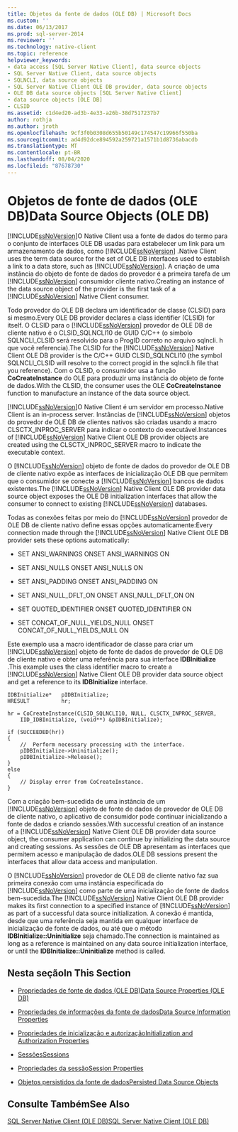 ```yaml
---
title: Objetos da fonte de dados (OLE DB) | Microsoft Docs
ms.custom: ''
ms.date: 06/13/2017
ms.prod: sql-server-2014
ms.reviewer: ''
ms.technology: native-client
ms.topic: reference
helpviewer_keywords:
- data access [SQL Server Native Client], data source objects
- SQL Server Native Client, data source objects
- SQLNCLI, data source objects
- SQL Server Native Client OLE DB provider, data source objects
- OLE DB data source objects [SQL Server Native Client]
- data source objects [OLE DB]
- CLSID
ms.assetid: c1d4ed20-ad3b-4e33-a26b-38d7517237b7
author: rothja
ms.author: jroth
ms.openlocfilehash: 9cf3f0b0308d655b50149c174547c19966f550ba
ms.sourcegitcommit: ad4d92dce894592a259721a1571b1d8736abacdb
ms.translationtype: MT
ms.contentlocale: pt-BR
ms.lasthandoff: 08/04/2020
ms.locfileid: "87678730"
---
```

# <a name="data-source-objects-ole-db"></a><span data-ttu-id="0cd26-102">Objetos de fonte de dados (OLE DB)</span><span class="sxs-lookup"><span data-stu-id="0cd26-102">Data Source Objects (OLE DB)</span></span>
  [!INCLUDE[ssNoVersion](../../includes/ssnoversion-md.md)]<span data-ttu-id="0cd26-103">O Native Client usa a fonte de dados do termo para o conjunto de interfaces OLE DB usadas para estabelecer um link para um armazenamento de dados, como [!INCLUDE[ssNoVersion](../../includes/ssnoversion-md.md)] .</span><span class="sxs-lookup"><span data-stu-id="0cd26-103">Native Client uses the term data source for the set of OLE DB interfaces used to establish a link to a data store, such as [!INCLUDE[ssNoVersion](../../includes/ssnoversion-md.md)].</span></span> <span data-ttu-id="0cd26-104">A criação de uma instância do objeto de fonte de dados do provedor é a primeira tarefa de um [!INCLUDE[ssNoVersion](../../includes/ssnoversion-md.md)] consumidor cliente nativo.</span><span class="sxs-lookup"><span data-stu-id="0cd26-104">Creating an instance of the data source object of the provider is the first task of a [!INCLUDE[ssNoVersion](../../includes/ssnoversion-md.md)] Native Client consumer.</span></span>  
  
 <span data-ttu-id="0cd26-105">Todo provedor do OLE DB declara um identificador de classe (CLSID) para si mesmo.</span><span class="sxs-lookup"><span data-stu-id="0cd26-105">Every OLE DB provider declares a class identifier (CLSID) for itself.</span></span> <span data-ttu-id="0cd26-106">O CLSID para o [!INCLUDE[ssNoVersion](../../includes/ssnoversion-md.md)] provedor de OLE DB de cliente nativo é o CLSID_SQLNCLI10 de GUID C/C++ (o símbolo SQLNCLI_CLSID será resolvido para o ProgID correto no arquivo sqlncli. h que você referencia).</span><span class="sxs-lookup"><span data-stu-id="0cd26-106">The CLSID for the [!INCLUDE[ssNoVersion](../../includes/ssnoversion-md.md)] Native Client OLE DB provider is the C/C++ GUID CLSID_SQLNCLI10 (the symbol SQLNCLI_CLSID will resolve to the correct progid in the sqlncli.h file that you reference).</span></span> <span data-ttu-id="0cd26-107">Com o CLSID, o consumidor usa a função **CoCreateInstance** do OLE para produzir uma instância do objeto de fonte de dados.</span><span class="sxs-lookup"><span data-stu-id="0cd26-107">With the CLSID, the consumer uses the OLE **CoCreateInstance** function to manufacture an instance of the data source object.</span></span>  
  
 [!INCLUDE[ssNoVersion](../../includes/ssnoversion-md.md)]<span data-ttu-id="0cd26-108">O Native Client é um servidor em processo.</span><span class="sxs-lookup"><span data-stu-id="0cd26-108">Native Client is an in-process server.</span></span> <span data-ttu-id="0cd26-109">Instâncias de [!INCLUDE[ssNoVersion](../../includes/ssnoversion-md.md)] objetos do provedor de OLE DB de clientes nativos são criadas usando a macro CLSCTX_INPROC_SERVER para indicar o contexto do executável.</span><span class="sxs-lookup"><span data-stu-id="0cd26-109">Instances of [!INCLUDE[ssNoVersion](../../includes/ssnoversion-md.md)] Native Client OLE DB provider objects are created using the CLSCTX_INPROC_SERVER macro to indicate the executable context.</span></span>  
  
 <span data-ttu-id="0cd26-110">O [!INCLUDE[ssNoVersion](../../includes/ssnoversion-md.md)] objeto de fonte de dados do provedor de OLE DB de cliente nativo expõe as interfaces de inicialização OLE DB que permitem que o consumidor se conecte a [!INCLUDE[ssNoVersion](../../includes/ssnoversion-md.md)] bancos de dados existentes.</span><span class="sxs-lookup"><span data-stu-id="0cd26-110">The [!INCLUDE[ssNoVersion](../../includes/ssnoversion-md.md)] Native Client OLE DB provider data source object exposes the OLE DB initialization interfaces that allow the consumer to connect to existing [!INCLUDE[ssNoVersion](../../includes/ssnoversion-md.md)] databases.</span></span>  
  
 <span data-ttu-id="0cd26-111">Todas as conexões feitas por meio do [!INCLUDE[ssNoVersion](../../includes/ssnoversion-md.md)] provedor de OLE DB de cliente nativo define essas opções automaticamente:</span><span class="sxs-lookup"><span data-stu-id="0cd26-111">Every connection made through the [!INCLUDE[ssNoVersion](../../includes/ssnoversion-md.md)] Native Client OLE DB provider sets these options automatically:</span></span>  
  
-   <span data-ttu-id="0cd26-112">SET ANSI_WARNINGS ON</span><span class="sxs-lookup"><span data-stu-id="0cd26-112">SET ANSI_WARNINGS ON</span></span>  
  
-   <span data-ttu-id="0cd26-113">SET ANSI_NULLS ON</span><span class="sxs-lookup"><span data-stu-id="0cd26-113">SET ANSI_NULLS ON</span></span>  
  
-   <span data-ttu-id="0cd26-114">SET ANSI_PADDING ON</span><span class="sxs-lookup"><span data-stu-id="0cd26-114">SET ANSI_PADDING ON</span></span>  
  
-   <span data-ttu-id="0cd26-115">SET ANSI_NULL_DFLT_ON ON</span><span class="sxs-lookup"><span data-stu-id="0cd26-115">SET ANSI_NULL_DFLT_ON ON</span></span>  
  
-   <span data-ttu-id="0cd26-116">SET QUOTED_IDENTIFIER ON</span><span class="sxs-lookup"><span data-stu-id="0cd26-116">SET QUOTED_IDENTIFIER ON</span></span>  
  
-   <span data-ttu-id="0cd26-117">SET CONCAT_OF_NULL_YIELDS_NULL ON</span><span class="sxs-lookup"><span data-stu-id="0cd26-117">SET CONCAT_OF_NULL_YIELDS_NULL ON</span></span>  
  
 <span data-ttu-id="0cd26-118">Este exemplo usa a macro identificador de classe para criar um [!INCLUDE[ssNoVersion](../../includes/ssnoversion-md.md)] objeto de fonte de dados de provedor de OLE DB de cliente nativo e obter uma referência para sua interface **IDBInitialize** .</span><span class="sxs-lookup"><span data-stu-id="0cd26-118">This example uses the class identifier macro to create a [!INCLUDE[ssNoVersion](../../includes/ssnoversion-md.md)] Native Client OLE DB provider data source object and get a reference to its **IDBInitialize** interface.</span></span>  
  
```  
IDBInitialize*   pIDBInitialize;  
HRESULT          hr;  
  
hr = CoCreateInstance(CLSID_SQLNCLI10, NULL, CLSCTX_INPROC_SERVER,  
    IID_IDBInitialize, (void**) &pIDBInitialize);  
  
if (SUCCEEDED(hr))  
{  
    //  Perform necessary processing with the interface.  
    pIDBInitialize->Uninitialize();  
    pIDBInitialize->Release();  
}  
else  
{  
    // Display error from CoCreateInstance.  
}  
```  
  
 <span data-ttu-id="0cd26-119">Com a criação bem-sucedida de uma instância de um [!INCLUDE[ssNoVersion](../../includes/ssnoversion-md.md)] objeto de fonte de dados de provedor de OLE DB de cliente nativo, o aplicativo de consumidor pode continuar inicializando a fonte de dados e criando sessões.</span><span class="sxs-lookup"><span data-stu-id="0cd26-119">With successful creation of an instance of a [!INCLUDE[ssNoVersion](../../includes/ssnoversion-md.md)] Native Client OLE DB provider data source object, the consumer application can continue by initializing the data source and creating sessions.</span></span> <span data-ttu-id="0cd26-120">As sessões de OLE DB apresentam as interfaces que permitem acesso e manipulação de dados.</span><span class="sxs-lookup"><span data-stu-id="0cd26-120">OLE DB sessions present the interfaces that allow data access and manipulation.</span></span>  
  
 <span data-ttu-id="0cd26-121">O [!INCLUDE[ssNoVersion](../../includes/ssnoversion-md.md)] provedor de OLE DB de cliente nativo faz sua primeira conexão com uma instância especificada do [!INCLUDE[ssNoVersion](../../includes/ssnoversion-md.md)] como parte de uma inicialização de fonte de dados bem-sucedida.</span><span class="sxs-lookup"><span data-stu-id="0cd26-121">The [!INCLUDE[ssNoVersion](../../includes/ssnoversion-md.md)] Native Client OLE DB provider makes its first connection to a specified instance of [!INCLUDE[ssNoVersion](../../includes/ssnoversion-md.md)] as part of a successful data source initialization.</span></span> <span data-ttu-id="0cd26-122">A conexão é mantida, desde que uma referência seja mantida em qualquer interface de inicialização de fonte de dados, ou até que o método **IDBInitialize::Uninitialize** seja chamado.</span><span class="sxs-lookup"><span data-stu-id="0cd26-122">The connection is maintained as long as a reference is maintained on any data source initialization interface, or until the **IDBInitialize::Uninitialize** method is called.</span></span>  
  
## <a name="in-this-section"></a><span data-ttu-id="0cd26-123">Nesta seção</span><span class="sxs-lookup"><span data-stu-id="0cd26-123">In This Section</span></span>  
  
-   [<span data-ttu-id="0cd26-124">Propriedades de fonte de dados &#40;OLE DB&#41;</span><span class="sxs-lookup"><span data-stu-id="0cd26-124">Data Source Properties &#40;OLE DB&#41;</span></span>](data-source-properties-ole-db.md)  
  
-   [<span data-ttu-id="0cd26-125">Propriedades de informações da fonte de dados</span><span class="sxs-lookup"><span data-stu-id="0cd26-125">Data Source Information Properties</span></span>](data-source-information-properties.md)  
  
-   [<span data-ttu-id="0cd26-126">Propriedades de inicialização e autorização</span><span class="sxs-lookup"><span data-stu-id="0cd26-126">Initialization and Authorization Properties</span></span>](initialization-and-authorization-properties.md)  
  
-   [<span data-ttu-id="0cd26-127">Sessões</span><span class="sxs-lookup"><span data-stu-id="0cd26-127">Sessions</span></span>](sessions.md)  
  
-   [<span data-ttu-id="0cd26-128">Propriedades da sessão</span><span class="sxs-lookup"><span data-stu-id="0cd26-128">Session Properties</span></span>](session-properties-sql-server-native-client-ole-db-provider.md)  
  
-   [<span data-ttu-id="0cd26-129">Objetos persistidos da fonte de dados</span><span class="sxs-lookup"><span data-stu-id="0cd26-129">Persisted Data Source Objects</span></span>](persisted-data-source-objects.md)  
  
## <a name="see-also"></a><span data-ttu-id="0cd26-130">Consulte Também</span><span class="sxs-lookup"><span data-stu-id="0cd26-130">See Also</span></span>  
 [<span data-ttu-id="0cd26-131">SQL Server Native Client &#40;OLE DB&#41;</span><span class="sxs-lookup"><span data-stu-id="0cd26-131">SQL Server Native Client &#40;OLE DB&#41;</span></span>](../native-client/ole-db/sql-server-native-client-ole-db.md)  
  
  
